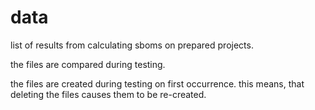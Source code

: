 # data

list of results from calculating sboms on prepared projects.

the files are compared during testing.

the files are created during testing on first occurrence.
this means, that deleting the files causes them to be re-created.
